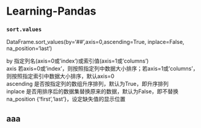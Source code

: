 # Learning-Pandas


### `sort.values` <br>
DataFrame.sort_values(by=‘##’,axis=0,ascending=True, inplace=False, na_position=‘last’)  <br>

by	指定列名(axis=0或’index’)或索引值(axis=1或’columns’) <br>
axis	若axis=0或’index’，则按照指定列中数据大小排序；若axis=1或’columns’，则按照指定索引中数据大小排序，默认axis=0 <br>
ascending	是否按指定列的数组升序排列，默认为True，即升序排列 <br>
inplace	是否用排序后的数据集替换原来的数据，默认为False，即不替换 <br>
na_position	{‘first’,‘last’}，设定缺失值的显示位置 <br>


## aaa

